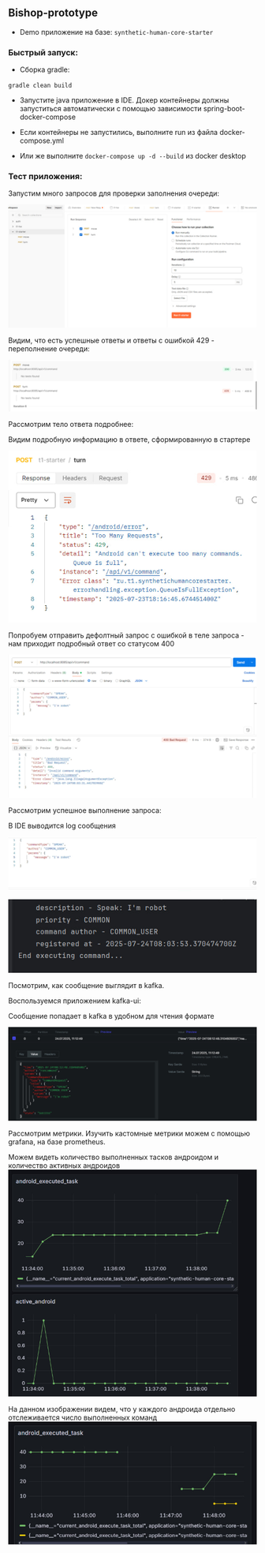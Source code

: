 ## Bishop-prototype

- Demo приложение на базе:
``synthetic-human-core-starter``

### Быстрый запуск:

- Сборка gradle:

``gradle clean build``

- Запустите java приложение в IDE.
Докер контейнеры должны запуститься автоматически
с помощью зависимости spring-boot-docker-compose

- Если контейнеры не запустились,
выполните run из файла docker-compose.yml

- Или же выполните
``docker-compose up -d --build``
из docker desktop

### Тест приложения:

Запустим много запросов для проверки
заполнения очереди:

![Postman](bishop-prototype/img/img.png)

Видим, что есть успешные ответы и
ответы с ошибкой 429 - переполнение очереди:

![Postman](bishop-prototype/img/img_1.png)

Рассмотрим тело ответа подробнее: 

Видим подробную информацию в ответе,
сформированную в стартере

![Postman](bishop-prototype/img/img_2.png)

Попробуем отправить дефолтный
запрос с ошибкой в теле запроса -
нам приходит подробный ответ со статусом 400

![Postman](bishop-prototype/img/img_3.png)

Рассмотрим успешное выполнение запроса:

В IDE выводится log сообщения

![Postman](bishop-prototype/img/img_4.png)

![IDE](bishop-prototype/img/img_5.png)

Посмотрим, как сообщение выглядит в kafka.

Воспользуемся приложением kafka-ui:

Сообщение попадает в kafka в удобном
для чтения формате

![Kafka](bishop-prototype/img/img_6.png)

Рассмотрим метрики. Изучить кастомные метрики
можем с помощью grafana, на базе prometheus. 

Можем видеть количество
выполненных тасков андроидом и
количество активных андроидов
![Grafana](bishop-prototype/img/img_7.png)

На данном изображении видем, что у каждого
андроида отдельно отслеживается
число выполненных команд
![Grafana](bishop-prototype/img/img_8.png)
